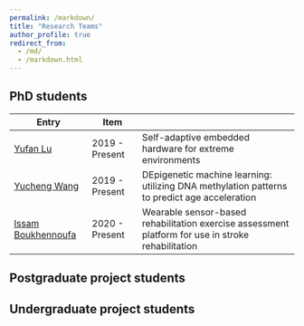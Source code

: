 ```yaml
---
permalink: /markdown/
title: "Research Teams"
author_profile: true
redirect_from: 
  - /md/
  - /markdown.html
---
```


## PhD students

| Entry                   | Item             |                                                              |
| --------                | ---------------- | ------------------------------------------------------------ |
| [Yufan Lu](https://balancezhai.github.io/portfolio/portfolio-1/)           | 2019 - Present   | Self-adaptive embedded hardware for extreme environments     |
| [Yucheng Wang](https://balancezhai.github.io/portfolio/protfolio-3/)       | 2019 - Present   | DEpigenetic machine learning: utilizing DNA methylation patterns to predict age acceleration                          |
| [Issam Boukhennoufa](https://balancezhai.github.io/portfolio/protfolio-2/) | 2020 - Present   | Wearable sensor-based rehabilitation exercise assessment platform for use in stroke rehabilitation                          |

## Postgraduate project students




## Undergraduate project students
